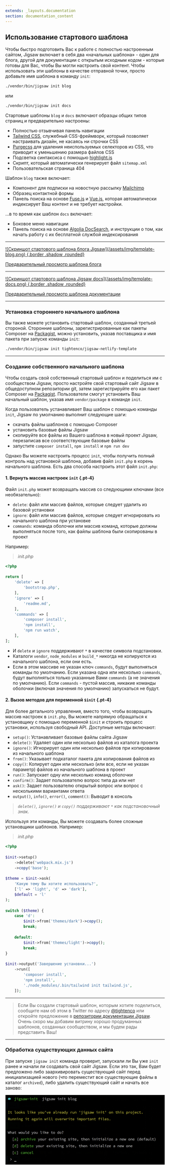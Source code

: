 ```yaml
---
extends: _layouts.documentation
section: documentation_content
---
```


## Использование стартового шаблона

Чтобы быстро подготовить Вас к работе с полностью настроенным сайтом, Jigsaw включает в себя два «начальных шаблона» - один для блога, другой для документации с открытым исходным кодом - которые готовы для Вас, чтобы Вы могли настроить свой контент. Чтобы использовать эти шаблоны в качестве отправной точки, просто добавьте имя шаблона в команду `init`:

```bash
./vendor/bin/jigsaw init blog
```

или

```bash
./vendor/bin/jigsaw init docs
```

Стартовые шаблоны `blog` и `docs` включают образцы общих типов страниц и предварительно настроены:

- Полностью отзывчивая панель навигации
- [Tailwind CSS](https://tailwindcss.com/), служебный CSS-фреймворк, который позволяет настраивать дизайн, не касаясь ни строчки CSS
- [Purgecss](https://www.purgecss.com/) для удаления неиспользуемых селекторов из CSS, что приводит к уменьшению размера файлов CSS
- Подсветка синтаксиса с помощью [highlight.js](https://highlightjs.org/)
- Скрипт, который автоматически генерирует файл `sitemap.xml`
- Пользовательская страница 404

Шаблон `blog` также включает:

- Компонент для подписки на новостную рассылку [Mailchimp](https://mailchimp.com/)
- Образец контактной формы
- Панель поиска на основе [Fuse.js](http://fusejs.io/) и [Vue.js](https://vuejs.org/), которая автоматически индексирует Ваш контент и не требует настройки.

...в то время как шаблон `docs` включает:

- Боковое меню навигации
- Панель поиска на основе [Algolia DocSearch](https://community.algolia.com/docsearch/), и инструкции о том, как начать работу с их бесплатной службой индексирования

---

<a class="block pt-6" href="http://jigsaw-blog-staging.tighten.co/" target="_blank">
    ![Скриншот стартового шаблона блога Jigsaw](/assets/img/template-blog.png) {.border .shadow .rounded}
</a>

<a href="http://jigsaw-blog-staging.tighten.co/" target="_blank">Предварительный просмотр шаблона блога</a>

---

<a class="block pt-6" href="http://jigsaw-docs-staging.tighten.co/" target="_blank">
    ![Скриншот стартового шаблона Jigsaw docs](/assets/img/template-docs.png) {.border .shadow .rounded}
</a>

<a href="http://jigsaw-docs-staging.tighten.co/" target="_blank">Предварительный просмотр шаблона документации</a>

---

### Установка стороннего начального шаблона

Вы также можете установить стартовый шаблон, созданный третьей стороной. Сторонние шаблоны, зарегистрированные как пакеты Composer на [Packagist](https://packagist.org/), можно установить, указав поставщика и имя пакета при запуске команды `init`:

```bash
./vendor/bin/jigsaw init tightenco/jigsaw-netlify-template
```

---

### Создание собственного начального шаблона

Чтобы создать свой собственный стартовый шаблон и поделиться им с сообществом Jigsaw, просто настройте свой стартовый сайт Jigsaw в общедоступном репозитории git, затем зарегистрируйте его как пакет Composer на [Packagist](https://packagist.org/). Пользователи смогут установить Ваш начальный шаблон, указав имя `vendor/package` в команде `init`.

Когда пользователь устанавливает Ваш шаблон с помощью команды `init`, Jigsaw по умолчанию выполнит следующие шаги:

- скачать файлы шаблонов с помощью Composer
- установить базовые файлы Jigsaw
- скопируйте все файлы из Вашего шаблона в новый проект Jigsaw, перезаписав все соответствующие базовые файлы
- запустите `composer install`, `npm install` и `npm run dev`

Однако Вы можете настроить процесс `init`, чтобы получить полный контроль над установкой шаблона, добавив файл `init.php` в корень начального шаблона. Есть два способа настроить этот файл `init.php`:

#### 1. Вернуть массив настроек `init` {.pt-4}

Файл `init.php` может возвращать массив со следующими ключами (все необязательно):

- `delete`: файл или массив файлов, которые следует удалить из базовой установки
- `ignore`: файл или массив файлов, которые следует игнорировать из начального шаблона при установке
- `commands`: команда оболочки или массив команд, которые должны выполняться после того, как файлы шаблона были скопированы в проект

Например:

> _init.php_

```php
<?php

return [
    'delete' => [
        'bootstrap.php',
    ],
    'ignore' => [
        'readme.md',
    ],
    'commands' => [
        'composer install',
        'npm install',
        'npm run watch',
    ],
];
```

- И `delete` и `ignore` поддерживают `*` в качестве символа подстановки.
- Каталоги `vendor`, `node_modules` и `build_*` никогда не копируются из начального шаблона, если они есть.
- Если в этом массиве не указан ключ `commands`, будут выполняться команды по умолчанию. Если указана одна или несколько `commands`, будут выполняться только указанные Вами `commands` (а не значения по умолчанию). Если `commands` - пустой массив, никакие команды оболочки (включая значения по умолчанию) запускаться не будут.

#### 2. Вызов методов для переменной `$init` {.pt-4}

Для более детального управления, вместо того, чтобы возвращать массив настроек в `init.php`, Вы можете напрямую обращаться к установщику с помощью переменной `$init` и строить процесс установки, используя свободный API. Доступные методы включают:

- `setup()`: Устанавливает базовые файлы сайта Jigsaw
- `delete()`: Удаляет один или несколько файлов из каталога проекта
- `ignore()`: Игнорирует один или несколько файлов при копировании из начального шаблона
- `from()`: Указывает подкаталог пакета для копирования файлов из
- `copy()`: Копирует один или несколько (или все, если не указан параметр) файлов из начального шаблона в проект
- `run()`: Запускает одну или несколько команд оболочки
- `confirm()`: Задает пользователю вопрос типа да или нет
- `ask()`: Задает пользователю открытый вопрос или вопрос с несколькими вариантами ответа
- `output()`, `info()`, `error()`, `comment()`: Выводит в консоль

> _`delete()`, `ignore()` и `copy()` поддерживают `*` как подстановочный знак._

<div class="pb-4"></div>

Используя эти команды, Вы можете создавать более сложные установщики шаблонов. Например:

> _init.php_

```php
<?php

$init->setup()
    ->delete('webpack.mix.js')
    ->copy('base');

$theme = $init->ask(
    'Какую тему Вы хотите использовать?',
    ['l' => 'light', 'd' => 'dark'],
    $default = 'l'
);

switch ($theme) {
    case 'd':
        $init->from('themes/dark')->copy();
        break;

    default:
        $init->from('themes/light')->copy();
        break;
}

$init->output('Завершение установки...')
    ->run([
        'composer install',
        'npm install',
        './node_modules/.bin/tailwind init tailwind.js',
    ]);
```

---

<div class="pt-2"></div>

> Если Вы создали стартовый шаблон, которым хотите поделиться, сообщите нам об этом в Twitter по адресу [@tightenco](https://twitter.com/tightenco) или откройте предложение в [репозитории документации Jigsaw](https://github.com/tighten/jigsaw-site/issues). Очень скоро мы добавим витрину хорошо продуманных шаблонов, созданных сообществом, и мы будем рады представить Ваш!

---

### Обработка существующих данных сайта

При запуске `jigsaw init` команда проверит, запускали ли Вы уже `init` ранее и начали ли создавать свой сайт Jigsaw. Если это так, Вам будет предложено либо заархивировать существующий сайт перед инициализацией нового (что переместит все существующие файлы в каталог `archived`), либо удалить существующий сайт и начать все заново:

![Параметры оболочки при запуске команды инициализации Jigsaw](/assets/img/init-options.png)
